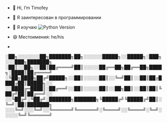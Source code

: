 - 👋 Hi, I’m Timofey 
- 👀 Я заинтересован в программировании
- 🌱 Я изучаю  ![Python Version](https://img.shields.io/pypi/pyversions/Django?branch=master&label=Python&logo=Python&logoColor=ffffff&labelColor=306998&color=FFD43B&style=flat)
- 😄 Местоимения: he/his

- 
░██╗░░░░░░░██╗███████╗██╗░░░░░░█████╗░░█████╗░███╗░░░███╗███████╗
░██║░░██╗░░██║██╔════╝██║░░░░░██╔══██╗██╔══██╗████╗░████║██╔════╝
░╚██╗████╗██╔╝█████╗░░██║░░░░░██║░░╚═╝██║░░██║██╔████╔██║█████╗░░
░░████╔═████║░██╔══╝░░██║░░░░░██║░░██╗██║░░██║██║╚██╔╝██║██╔══╝░░
░░╚██╔╝░╚██╔╝░███████╗███████╗╚█████╔╝╚█████╔╝██║░╚═╝░██║███████╗
░░░╚═╝░░░╚═╝░░╚══════╝╚══════╝░╚════╝░░╚════╝░╚═╝░░░░░╚═╝╚══════╝


<!---
seykhtf/seykhtf is a ✨ special ✨ repository because its `README.md` (this file) appears on your GitHub profile.
You can click the Preview link to take a look at your changes.
--->
